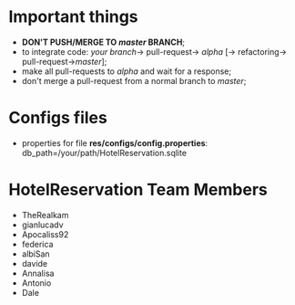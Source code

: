 # Important things
- <b>DON'T PUSH/MERGE TO <i>master</i> BRANCH</b>;
- to integrate code: <i>your branch</i>-> pull-request-> <i>alpha</i> [-> refactoring-> pull-request-><i>master</i>];
- make all pull-requests to <i>alpha</i> and wait for a response;
- don't merge a pull-request from a normal branch to <i>master</i>;

# Configs files
- properties for file <b>res/configs/config.properties</b>:<br>
db_path=/your/path/HotelReservation.sqlite<br>


# HotelReservation Team Members
- TheRealkam
- gianlucadv
- Apocaliss92
- federica
- albiSan
- davide
- Annalisa
- Antonio
- Dale
